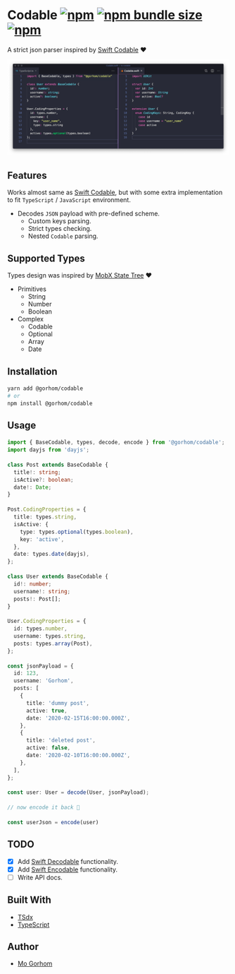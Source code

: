 # Codable [![npm](https://img.shields.io/npm/v/@gorhom/codable)](https://www.npmjs.com/package/@gorhom/codable) [![npm bundle size](https://img.shields.io/bundlephobia/minzip/@gorhom/codable)](https://www.npmjs.com/package/@gorhom/codable) [![npm](https://badgen.net/npm/dependents/@gorhom/codable)](https://www.npmjs.com/package/@gorhom/codable)

A strict json parser inspired by [Swift Codable](https://developer.apple.com/documentation/swift/codable/) ❤️

![Alt text](docs/cover.png 'Cover')

## Features

Works almost same as [Swift Codable](https://developer.apple.com/documentation/swift/codable), but with some extra implementation to fit `TypeScript` / `JavaScript` environment.

- Decodes `JSON` payload with pre-defined scheme.
  - Custom keys parsing.
  - Strict types checking.
  - Nested `Codable` parsing.

## Supported Types

Types design was inspired by [MobX State Tree](https://github.com/mobxjs/mobx-state-tree#types-overview) ❤️

- Primitives
  - String
  - Number
  - Boolean
- Complex
  - Codable
  - Optional
  - Array
  - Date

## Installation

```bash
yarn add @gorhom/codable
# or
npm install @gorhom/codable
```

## Usage

```ts
import { BaseCodable, types, decode, encode } from '@gorhom/codable';
import dayjs from 'dayjs';

class Post extends BaseCodable {
  title!: string;
  isActive?: boolean;
  date!: Date;
}

Post.CodingProperties = {
  title: types.string,
  isActive: {
    type: types.optional(types.boolean),
    key: 'active',
  },
  date: types.date(dayjs),
};

class User extends BaseCodable {
  id!: number;
  username!: string;
  posts!: Post[];
}

User.CodingProperties = {
  id: types.number,
  username: types.string,
  posts: types.array(Post),
};

const jsonPayload = {
  id: 123,
  username: 'Gorhom',
  posts: [
    {
      title: 'dummy post',
      active: true,
      date: '2020-02-15T16:00:00.000Z',
    },
    {
      title: 'deleted post',
      active: false,
      date: '2020-02-10T16:00:00.000Z',
    },
  ],
};

const user: User = decode(User, jsonPayload);

// now encode it back 🙈

const userJson = encode(user)
```

## TODO

- [x] Add [Swift Decodable](https://developer.apple.com/documentation/swift/decodable) functionality.
- [x] Add [Swift Encodable](https://developer.apple.com/documentation/swift/encodable) functionality.
- [ ] Write API docs.

## Built With

- [TSdx](https://github.com/jaredpalmer/tsdx)
- [TypeScript](https://github.com/Microsoft/TypeScript)

## Author

- [Mo Gorhom](https://twitter.com/gorhom)
